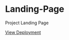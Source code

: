 # Landing-Page
Project Landing Page

<a href = "https://d32ssv.github.io/Landing-Page/"> View Deployment</a>
